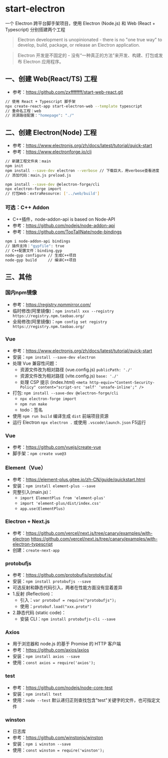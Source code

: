 # start-electron
 一个 Electron 跨平台脚手架项目，使用 Electron (Node.js) 和 Web (React + Typescript) 分别搭建两个工程

> Electron development is unopinionated - there is no "one true way" to develop, build, package, or release an Electron application.

> Electron 开发是不固定的 - 没有“一种真正的方法”来开发、构建、打包或发布 Electron 应用程序。


## 一、创建 Web(React/TS) 工程
- 参考：https://github.com/zxffffffff/start-web-react.git
```bash
// 使用 React + Typescript 脚手架
npx create-react-app start-electron-web --template typescript
// 重命名工程：web
// 资源路径配置："homepage": "./"
```


## 二、创建 Electron(Node) 工程
- 参考：https://www.electronjs.org/zh/docs/latest/tutorial/quick-start
- 参考：https://www.electronforge.io/cli
```bash
// 新建工程文件夹：main
npm init
npm install --save-dev electron --verbose // 下载巨大，用verbose查看进度
// 添加代码：main.js preload.js

npm install --save-dev @electron-forge/cli
npx electron-forge import
// 打包Web：extraResource: ['../web/build']
```

### 可选：C++ Addon
- C++插件，node-addon-api is based on Node-API
- 参考：https://github.com/nodejs/node-addon-api
- 参考：https://github.com/TooTallNate/node-bindings
```bash
npm i node-addon-api bindings
// 插件支持："gypfile": true
// C++配置文件：binding.gyp
node-gyp configure // 生成C++项目
node-gyp build     // 编译C++项目
```


## 三、其他

### 国内npm镜像
- 参考：https://registry.npmmirror.com/
- 临时修改(阿里镜像)：`npm install xxx --registry https://registry.npm.taobao.org/`
- 全局修改(阿里镜像)：`npm config set registry https://registry.npm.taobao.org/`

### Vue
- 参考：https://www.electronjs.org/zh/docs/latest/tutorial/quick-start
- 安装：`npm install --save-dev electron`
- 处理 Vue 兼容性问题：
  - 资源文件改为相对路径 (vue.config.js) `publicPath: './'`
  - 资源文件改为相对路径 (vite.config.js) `base: './'`
  - 处理 CSP 提示 (index.html) `<meta http-equiv="Content-Security-Policy" content="script-src 'self' 'unsafe-inline';" />`
- 打包: `npm install --save-dev @electron-forge/cli`
  - `npx electron-forge import`
  - `npm run make`
  - todo：签名
- 使用 `npm run build` 编译生成 `dist` 前端项目资源
- 运行 Electron `npx electron .` 或使用 `.vscode\launch.json` F5运行

### Vue
- 参考：https://github.com/vuejs/create-vue
- 脚手架：`npm create vue@3`

### Element（Vue）
- 参考：https://element-plus.gitee.io/zh-CN/guide/quickstart.html
- 安装：`npm install element-plus --save`
- 完整引入(main.js)：
  - `import ElementPlus from 'element-plus'`
  - `import 'element-plus/dist/index.css'`
  - `app.use(ElementPlus)`

### Electron + Next.js
- 参考：https://github.com/vercel/next.js/tree/canary/examples/with-electron
https://github.com/vercel/next.js/tree/canary/examples/with-electron-typescript
- 创建：`create-next-app`

### protobufjs
- 参考：https://github.com/protobufjs/protobuf.js/
- 安装：`npm install protobufjs --save` 
- 可选反射和静态代码引入，两者在性能方面没有显着差异
- 1.反射 (Reflection)：
  - 引入：`var protobuf = require("protobufjs");` 
   - 使用：`protobuf.load("xxx.proto")`
- 2.静态代码 (static code)：
  - 安装 CLI：`npm install protobufjs-cli --save`

### Axios
- 用于浏览器和 node.js 的基于 Promise 的 HTTP 客户端
- 参考：https://github.com/axios/axios
- 安装：`npm install axios --save`
- 使用：`const axios = require('axios');` 

### test
- 参考：https://github.com/nodejs/node-core-test
- 安装：`npm install test`
- 使用：`node --test` 默认递归正则查找包含"test"关键字的文件，也可指定文件

### winston
- 日志库
- 参考：https://github.com/winstonjs/winston
- 安装：`npm i winston --save`
- 使用：`const winston = require('winston');` 
